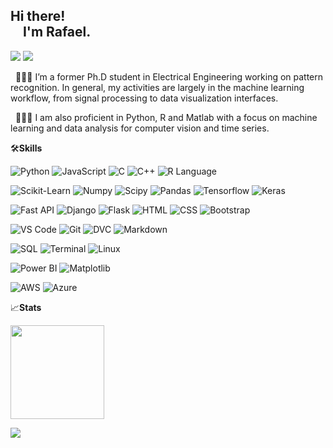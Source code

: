 ## Hi there!<br>&nbsp;&nbsp;&nbsp;&nbsp;I'm Rafael.
<a href="https://linkedin.com/in/rafaelgurgel"><img src="https://img.shields.io/badge/-rafaelgurgel-0077B5?style=flat&logo=Linkedin&logoColor=white"/></a> <a href="mailto:rurgel@rurgel.io"><img src="https://img.shields.io/badge/-rurgel@rurgel.io-D14838?style=flat&logo=Gmail&logoColor=white"/></a>

&nbsp;&nbsp;🧑🏻‍🔬 I’m a former Ph.D student in Electrical Engineering working on pattern recognition. In general, my activities are largely in the machine learning workflow, from signal processing to data visualization interfaces.

&nbsp;&nbsp;👨🏻‍💻 I am also proficient in Python, R and Matlab with a focus on machine learning and data analysis for computer vision and time series.

🛠**Skills**

![Python](https://img.shields.io/badge/-Python-05122A?style=flat&logo=python)&nbsp;![JavaScript](https://img.shields.io/badge/-JavaScript-05122A?style=flat&logo=javascript)&nbsp;![C](https://img.shields.io/badge/-C-05122A?style=flat&logo=C&logoColor=A8B9CC)&nbsp;![C++](https://img.shields.io/badge/-C++-05122A?style=flat&logo=C%2B%2B&logoColor=00599C)&nbsp;![R Language](https://img.shields.io/badge/-R-05122A?style=flat&logo=R&logoColor=276DC3)

![Scikit-Learn](https://img.shields.io/badge/-Scikit&minus;Learn-05122A?style=flat&logo=scikit-learn)&nbsp;![Numpy](https://img.shields.io/badge/-Numpy-05122A?style=flat&logo=numpy)&nbsp;![Scipy](https://img.shields.io/badge/-Scipy-05122A?style=flat&logo=scipy)&nbsp;![Pandas](https://img.shields.io/badge/-Pandas-05122A?style=flat&logo=pandas)&nbsp;![Tensorflow](https://img.shields.io/badge/-Tensorflow-05122A?style=flat&logo=tensorflow)&nbsp;![Keras](https://img.shields.io/badge/-Keras-05122A?style=flat&logo=keras&logoColor=D00000)


![Fast API](https://img.shields.io/badge/-Fast&nbsp;API-05122A?style=flat&logo=fastapi)&nbsp;![Django](https://img.shields.io/badge/-Django-05122A?style=flat&logo=django)&nbsp;![Flask](https://img.shields.io/badge/-Flask-05122A?style=flat&logo=flask)&nbsp;![HTML](https://img.shields.io/badge/-HTML-05122A?style=flat&logo=HTML5)&nbsp;![CSS](https://img.shields.io/badge/-CSS-05122A?style=flat&logo=CSS3&logoColor=1572B6)&nbsp;![Bootstrap](https://img.shields.io/badge/-Bootstrap-05122A?style=flat&logo=bootstrap&logoColor=563D7C)

![VS Code](https://img.shields.io/badge/-Visual%20Studio%20Code-05122A?style=flat&logo=visual-studio-code&logoColor=007ACC)&nbsp;![Git](https://img.shields.io/badge/-Git-05122A?style=flat&logo=git)&nbsp;![DVC](https://img.shields.io/badge/-DVC-05122A?style=flat&logo=DVC&logoColor=13ADC7)&nbsp;![Markdown](https://img.shields.io/badge/-Markdown-05122A?style=flat&logo=markdown)

![SQL](https://img.shields.io/badge/-SQL-05122A?style=flat&logo=mysql)&nbsp;![Terminal](https://img.shields.io/badge/-Bash-05122A?style=flat&logo=windowsterminal)&nbsp;![Linux](https://img.shields.io/badge/-Linux-05122A?style=flat&logo=linux)

![Power BI](https://img.shields.io/badge/-Power&nbsp;BI-05122A?style=flat&logo=powerbi)&nbsp;![Matplotlib](https://img.shields.io/badge/-Matplotlib-05122A?style=flat&logo=python)

![AWS](https://img.shields.io/badge/-AWS-05122A?style=flat&logo=amazon-aws)&nbsp;![Azure](https://img.shields.io/badge/-Azure-05122A?style=flat&logo=microsoftazure&logoColor=0078D4)

📈**Stats**

<img height="150em" src="https://github-readme-stats-eight-theta.vercel.app/api?username=rurgel&show_icons=true&theme=algolia&include_all_commits=true&count_private=true"/>

<a href="https://github.com/rurgel"><img src="https://hits.seeyoufarm.com/api/count/incr/badge.svg?url=https%3A%2F%2Fgithub.com%2Frurgel&count_bg=%231180d5&title_bg=%23555555&title=Profile&nbsp;Views&edge_flat=false"/></a>
